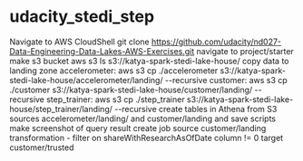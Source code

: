 # udacity_stedi_step
Navigate to AWS CloudShell
git clone https://github.com/udacity/nd027-Data-Engineering-Data-Lakes-AWS-Exercises.git
navigate to project/starter
make s3 bucket aws s3 ls s3://katya-spark-stedi-lake-house/
copy data to landing zone
accelerometer: aws s3 cp ./accelerometer s3://katya-spark-stedi-lake-house/accelerometer/landing/ --recursive
customer: aws s3 cp ./customer s3://katya-spark-stedi-lake-house/customer/landing/ --recursive
step_trainer: aws s3 cp ./step_trainer s3://katya-spark-stedi-lake-house/step_trainer/landing/ --recursive
create tables in Athena from S3 sources accelerometer/landing/ and customer/landing and save scripts
make screenshot of query result
create job source customer/landing transformation - filter on shareWithResearchAsOfDate column != 0 target customer/trusted
